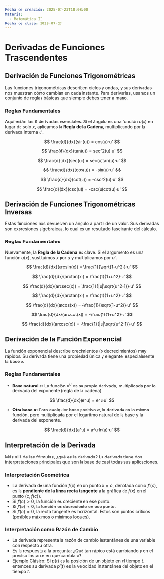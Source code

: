 ```yaml
---
Fecha de creación: 2025-07-23T18:08:00
Materia:
  - Matemática II
Fecha de clase: 2025-07-23
---
```


# Derivadas de Funciones Trascendentes

## Derivación de Funciones Trigonométricas

Las funciones trigonométricas describen ciclos y ondas, y sus derivadas nos muestran cómo cambian en cada instante. Para derivarlas, usamos un conjunto de reglas básicas que siempre debes tener a mano.

### Reglas Fundamentales

Aquí están las 6 derivadas esenciales. Si el ángulo es una función $u(x)$ en lugar de solo $x$, aplicamos la **Regla de la Cadena**, multiplicando por la derivada interna $u'$.

$$
\frac{d}{dx}(sin(u)) = cos(u)·u'
$$

$$
\frac{d}{dx}(tan(u)) = sec^2(u)·u'
$$

$$
\frac{d}{dx}(sec(u)) = sec(u)tan(u)·u'
$$

$$
\frac{d}{dx}(cos(u)) = -sin(u)·u'
$$

$$
\frac{d}{dx}(cot(u)) = -csc^2(u)·u'
$$

$$
\frac{d}{dx}(csc(u)) = -csc(u)cot(u)·u'
$$

## Derivación de Funciones Trigonométricas Inversas

Estas funciones nos devuelven un ángulo a partir de un valor. Sus derivadas son expresiones algebraicas, lo cual es un resultado fascinante del cálculo.

### Reglas Fundamentales

Nuevamente, la **Regla de la Cadena** es clave. Si el argumento es una función $u(x)$, sustituimos $x$ por $u$ y multiplicamos por $u'$.

$$
\frac{d}{dx}(arcsin(x)) = \frac{1}{\sqrt{1-u^2}}·u'
$$

$$
\frac{d}{dx}(arctan(x)) = \frac{1}{1+u^2}·u'
$$

$$
\frac{d}{dx}(arcsec(x)) = \frac{1}{|u|\sqrt{u^2-1}}·u'
$$

$$
\frac{d}{dx}(arctan(x)) = \frac{1}{1+u^2}·u'
$$

$$
\frac{d}{dx}(arcos(x)) = -\frac{1}{\sqrt{1-u^2}}·u'
$$

$$
\frac{d}{dx}(arccot(x)) = -\frac{1}{1+u^2}·u'
$$

$$
\frac{d}{dx}(arccsc(x)) = -\frac{1}{|u|\sqrt{u^2-1}}·u'
$$

## Derivación de la Función Exponencial

La función exponencial describe crecimientos (o decrecimientos) muy rápidos. Su derivada tiene una propiedad única y elegante, especialmente la base $e$.

### Reglas Fundamentales

- **Base natural $e$:** La función $e^u$ es su propia derivada, multiplicada por la derivada del exponente (regla de la cadena).

$$
\frac{d}{dx}(e^u) = e^u·u'
$$

- **Otra base $a$:** Para cualquier base positiva $a$, la derivada es la misma función, pero multiplicada por el logaritmo natural de la base y la derivada del exponente.

$$
\frac{d}{dx}(a^u) = a^u·ln(a)·u'
$$

## Interpretación de la Derivada

Más allá de las fórmulas, ¿qué es la derivada? La derivada tiene dos interpretaciones principales que son la base de casi todas sus aplicaciones.

### Interpretación Geométrica

- La derivada de una función $f(x)$ en un punto $x = c$, denotada como $f'(c)$, es la **pendiente de la línea recta tangente** a la gráfica de $f(x)$ en el punto $(c, f(c))$.
- Si $f'(c) > 0$, la función es creciente en ese punto.
- Si $f'(c) < 0$, la función es decreciente en ese punto.
- Si $f'(c) = 0$, la recta tangente es horizontal. Estos son puntos críticos (posibles máximos o mínimos locales).

### Interpretación como Razón de Cambio

- La derivada representa la razón de cambio instantánea de una variable con respecto a otra.
- Es la respuesta a la pregunta: ¿Qué tan rápido está cambiando $y$ en el preciso instante en que cambia $x$?
- Ejemplo Clásico: Si $p(t)$ es la posición de un objeto en el tiempo $t$, entonces su derivada $p'(t)$ es la velocidad instantánea del objeto en el tiempo $t$.
